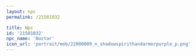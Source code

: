 ```yaml
---
layout: npc
permalink: /21501032

title: Npc
id: '21501032'
npc_name: 'Boztar'
icon_url: 'portrait/mob/22000089_n_shadowspirithandarmorpurple_p.png'
---
```

